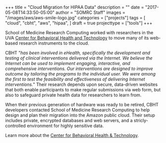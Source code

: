 +++
title = "Cloud Migration for HIPAA Data"
description = ""
date = "2017-05-08T14:33:50-05:00"
author = "SOMRC Staff"
images = "/images/aws/aws-smile-logo.jpg"
categories = ["projects"]
tags = [
  "cloud",
  "cbht",
  "aws",
  "hipaa",
]
draft = true
projecttype = ["tools"]
+++

School of Medicine Research Computing worked with researchers in the UVA [Center for Behavioral Health and Technology](https://med.virginia.edu/bht/) to move many of its web-based research instruments to the cloud. 

CBHT "*has been involved in eHealth, specifically the development and testing of clinical interventions delivered via the Internet.  We believe the Internet can be used to implement engaging, interactive, and comprehensive interventions.  Our interventions are designed to improve outcome by tailoring the programs to the individual user.  We were among the first to test the feasibility and effectiveness of delivering Internet interventions.*" Their research depends upon secure, data-driven websites that both enable participants to make regular submissions via web form, but also to safeguard private health data for researchers to learn from.

When their previous generation of hardware was ready to be retired, CBHT developers contacted School of Medicine Research Computing to help design and plan their migration into the Amazon public cloud. Their setup includes private, encrypted databases and web servers, and a stricly-controlled environment for highly sensitive data. 

Learn more about the [Center for Behavioral Health & Technology](https://med.virginia.edu/bht/).
